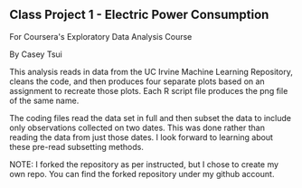 ## Class Project 1 - Electric Power Consumption


For Coursera's Exploratory Data Analysis Course

By Casey Tsui

This analysis reads in data from the UC Irvine Machine Learning Repository, cleans the code, and then produces four separate plots based on an assignment to recreate those plots. Each R script file produces the png file of the same name.

The coding files read the data set in full and then subset the data to include only observations collected on two dates. This was done rather than reading the data from just those dates. I look forward to learning about these pre-read subsetting methods.

NOTE: I forked the repository as per instructed, but I chose to create my own repo. You can find the forked repository under my github account.
